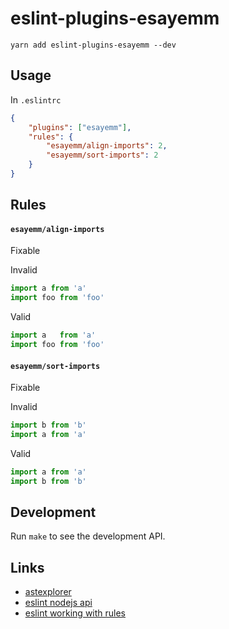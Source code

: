 # eslint-plugins-esayemm

```
yarn add eslint-plugins-esayemm --dev
```

## Usage

In `.eslintrc`

```json
{
	"plugins": ["esayemm"],
	"rules": {
		"esayemm/align-imports": 2,
		"esayemm/sort-imports": 2
	}
}
```

## Rules

#### `esayemm/align-imports`

Fixable

Invalid

```js
import a from 'a'
import foo from 'foo'
```

Valid

```js
import a   from 'a'
import foo from 'foo'
```

#### `esayemm/sort-imports`

Fixable

Invalid

```js
import b from 'b'
import a from 'a'
```

Valid

```js
import a from 'a'
import b from 'b'
```

## Development

Run `make` to see the development API.

## Links

- [astexplorer](http://astexplorer.net/)
- [eslint nodejs api](https://eslint.org/docs/developer-guide/nodejs-api)
- [eslint working with rules](https://eslint.org/docs/developer-guide/working-with-rules)
